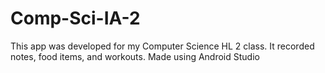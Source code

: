 # Comp-Sci-IA-2
This app was developed for my Computer Science HL 2 class. It recorded notes, food items, and workouts. Made using Android Studio
